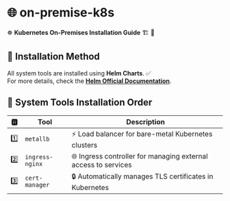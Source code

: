 # 🌐 on-premise-k8s

☸️ **Kubernetes On-Premises Installation Guide** 🏗️ 🚀

## 📌 Installation Method

All system tools are installed using **Helm Charts**. ✅  
For more details, check the **[Helm Official Documentation](https://helm.sh/docs/)**.

## 🔧 System Tools Installation Order

| 🆁   | **Tool**        | **Description**                                                |
| --- | --------------- | -------------------------------------------------------------- |
| 1️⃣  | `metallb`       | ⚡ Load balancer for bare-metal Kubernetes clusters            |
| 2️⃣  | `ingress-nginx` | 🌐 Ingress controller for managing external access to services |
| 3️⃣  | `cert-manager`  | 🔒 Automatically manages TLS certificates in Kubernetes        |
